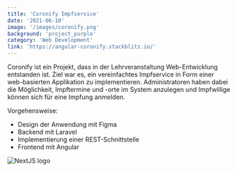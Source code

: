 ```yaml
---
title: 'Coronify Impfservice' 
date: '2021-06-10' 
image: '/images/coronify.png' 
background: 'project_purple' 
category: 'Web Development'
link: 'https://angular-coronify.stackblitz.io/'
---
```


Coronify ist ein Projekt, dass in der Lehrveranstaltung Web-Entwicklung entstanden ist. Ziel war es, ein vereinfachtes
Impfservice in Form einer web-basierten Applikation zu implementieren. Administratoren haben dabei die Möglichkeit,
Impftermine und -orte im System anzulegen und Impfwillige können sich für eine Impfung anmelden.

Vorgehensweise:

- Design der Anwendung mit Figma
- Backend mit Laravel
- Implementierung einer REST-Schnittstelle
- Frontend mit Angular

![NextJS logo](/images/coronify.png "Coronify Design")